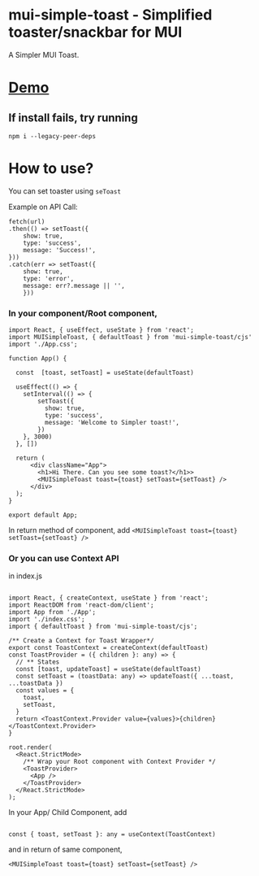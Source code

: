 # mui-simple-toast - Simplified toaster/snackbar for MUI
A Simpler MUI Toast.

# [Demo](https://codesandbox.io/s/mui-simple-toast-g5ei8i?file=/src/index.tsx)

## If install fails, try running
`npm i --legacy-peer-deps`

# How to use?

You can set toaster using ```seToast```

Example on API Call:
```
fetch(url)
.then(() => setToast({
    show: true,
    type: 'success',
    message: 'Success!',
}))
.catch(err => setToast({
    show: true,
    type: 'error',
    message: err?.message || '',
    }))

```

 ### In your component/Root component, 

```
import React, { useEffect, useState } from 'react';
import MUISimpleToast, { defaultToast } from 'mui-simple-toast/cjs'
import './App.css';

function App() {

  const  [toast, setToast] = useState(defaultToast)

  useEffect(() => {
    setInterval(() => {
        setToast({
          show: true,
          type: 'success',
          message: 'Welcome to Simpler toast!',
        })
    }, 3000)
  }, [])

  return (
      <div className="App">
        <h1>Hi There. Can you see some toast?</h1>>
        <MUISimpleToast toast={toast} setToast={setToast} />
      </div>
  );
}

export default App;

```

In return method of component, add ```<MUISimpleToast toast={toast} setToast={setToast} />```



### Or you can use Context API

in index.js

```

import React, { createContext, useState } from 'react';
import ReactDOM from 'react-dom/client';
import App from './App';
import './index.css';
import { defaultToast } from 'mui-simple-toast/cjs';

/** Create a Context for Toast Wrapper*/
export const ToastContext = createContext(defaultToast)
const ToastProvider = ({ children }: any) => {
  // ** States
  const [toast, updateToast] = useState(defaultToast)
  const setToast = (toastData: any) => updateToast({ ...toast, ...toastData })
  const values = {
    toast,
    setToast,
  }
  return <ToastContext.Provider value={values}>{children}</ToastContext.Provider>
}

root.render(
  <React.StrictMode>
    /** Wrap your Root component with Context Provider */
    <ToastProvider>
      <App />
    </ToastProvider>
  </React.StrictMode>
);

```

In your App/ Child Component, add

```

const { toast, setToast }: any = useContext(ToastContext)

```

and in return of same component,

```
<MUISimpleToast toast={toast} setToast={setToast} />

```
